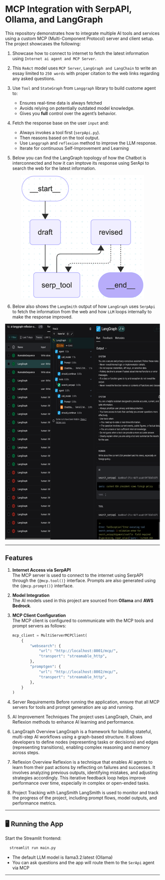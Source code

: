 # MCP Integration with SerpAPI, Ollama, and LangGraph

This repository demonstrates how to integrate multiple AI tools and services using a custom MCP (Multi-Component Protocol) server and client setup. The project showcases the following:

1. Showcase how to connect to internet to fetch the latest information using `Internet ai agent and MCP Server`.

2. This `ReAct` model uses `MCP Server`, `LangGraph and LangChain` to write an essay limited to `250 words` with proper citation to the web links regarding any asked questions.

3. Use `Tool` and `StateGraph` from `Langgraph` library to build custome agent to:
      - Ensures real-time data is always fetched
      - Avoids relying on potentially outdated model knowledge.
      - Gives you **full** control over the agent’s behavior.

4. Fetch the response base on the user `input` and:
      - Always invokes a tool first (`serpApi.py`).
      - Then reasons based on the tool output.
      - Use `Langgraph` and `reflexion` method to improve the LLM response.
      - Iterate for continuous Self-Improvement and Learning

5. Below you can find the LangGraph topology of how the Chatbot is interconnected and how it can imptove its response using SerApi to search the web for the latest information.

  <p align="center">
      <img src="./pics/01.png" alt="Fig. 01 - LangGraph internal Topology" width="400" height="400"/>
  </p>


6. Below also shows the `LangSmith` output of how `LangGraph` uses `SerpApi` to fetch the information from the web and how `LLM` loops internally to make the response improved.

  <p align="center">
      <img src="./pics/02.png" alt="Fig. 02 - screenshot of LangSmith" width="700" height="700"/>
  </p>


---

## Features

1. **Internet Access via SerpAPI**  
   The MCP server is used to connect to the internet using SerpAPI through the `{@mcp.tool()}` interface. Prompts are also generated using the `{@mcp.prompt()}` interface.

2. **Model Integration**  
   The AI models used in this project are sourced from **Ollama** and **AWS Bedrock**.

3. **MCP Client Configuration**  
   The MCP client is configured to communicate with the MCP tools and prompt servers as follows:

   ```python
   mcp_client = MultiServerMCPClient(
       {
           "websearch": {
               "url": "http://localhost:8001/mcp/",
               "transport": "streamable_http",
           },
           "promptgen": {
               "url": "http://localhost:8002/mcp/",
               "transport": "streamable_http",
           },
       }
   )
   ```

4. Server Requirements
Before running the application, ensure that all MCP servers for tools and prompt generation are up and running.

5. AI Improvement Techniques
The project uses LangGraph, Chain, and Reflexion methods to enhance AI learning and performance.

6. LangGraph Overview
LangGraph is a framework for building stateful, multi-step AI workflows using a graph-based structure. It allows developers to define nodes (representing tasks or decisions) and edges (representing transitions), enabling complex reasoning and memory across steps.

7. Reflexion Overview
Reflexion is a technique that enables AI agents to learn from their past actions by reflecting on failures and successes. It involves analyzing previous outputs, identifying mistakes, and adjusting strategies accordingly. This iterative feedback loop helps improve performance over time, especially in complex or open-ended tasks.

8. Project Tracking with LangSmith
LangSmith is used to monitor and track the progress of the project, including prompt flows, model outputs, and performance metrics.

---
## 🖥️ Running the App
Start the Streamlit frontend:
```bash
  streamlit run main.py
```

- The default LLM model is llama3.2:latest (Ollama)
- You can ask questions and the app will route them to the `SerApi` agent via MCP
---

